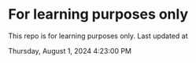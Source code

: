 # For learning purposes only
This repo is for learning purposes only.
Last updated at

Thursday, August 1, 2024 4:23:00 PM

